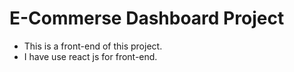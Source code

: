 # E-Commerse Dashboard Project
- This is a front-end of this project. 
- I have use react js for front-end.
